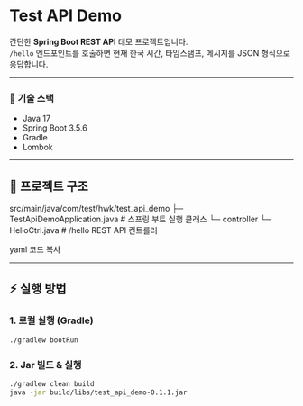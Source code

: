 # Test API Demo

간단한 **Spring Boot REST API** 데모 프로젝트입니다.  
`/hello` 엔드포인트를 호출하면 현재 한국 시간, 타임스탬프, 메시지를 JSON 형식으로 응답합니다.

---

### 🚀 기술 스택
- Java 17
- Spring Boot 3.5.6
- Gradle
- Lombok
---

## 📂 프로젝트 구조
src/main/java/com/test/hwk/test_api_demo
├─ TestApiDemoApplication.java # 스프링 부트 실행 클래스
└─ controller
└─ HelloCtrl.java # /hello REST API 컨트롤러

yaml
코드 복사

---

## ⚡ 실행 방법

### 1. 로컬 실행 (Gradle)
```bash
./gradlew bootRun
```
### 2. Jar 빌드 & 실행
```bash
./gradlew clean build
java -jar build/libs/test_api_demo-0.1.1.jar
```



